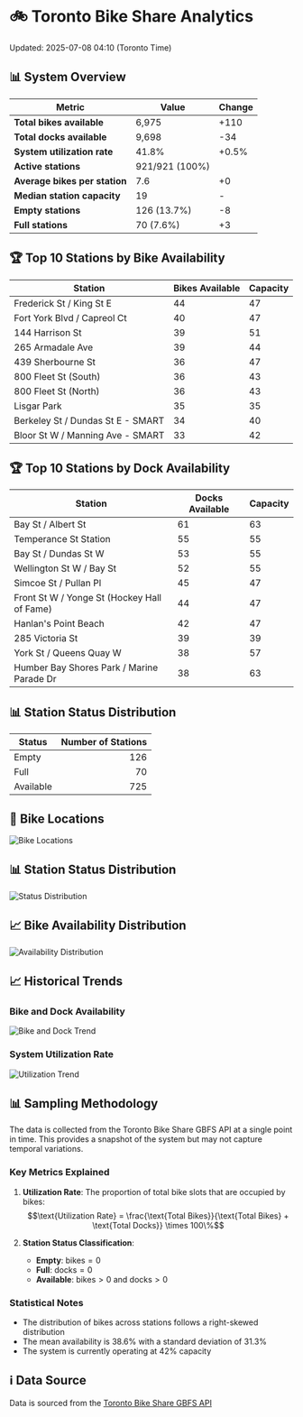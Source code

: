 # 🚲 Toronto Bike Share Analytics

Updated: 2025-07-08 04:10 (Toronto Time)

## 📊 System Overview
| Metric | Value | Change |
|--------|-------|--------|
| **Total bikes available** | 6,975 | +110 |
| **Total docks available** | 9,698 | -34 |
| **System utilization rate** | 41.8% | +0.5% |
| **Active stations** | 921/921 (100%) |  |
| **Average bikes per station** | 7.6 | +0 |
| **Median station capacity** | 19 | - |
| **Empty stations** | 126 (13.7%) | -8 |
| **Full stations** | 70 (7.6%) | +3 |

## 🏆 Top 10 Stations by Bike Availability
| Station | Bikes Available | Capacity |
|---------|-----------------|----------|
| Frederick St / King St E | 44 | 47 |
| Fort York  Blvd / Capreol Ct | 40 | 47 |
| 144 Harrison St | 39 | 51 |
| 265 Armadale Ave | 39 | 44 |
| 439 Sherbourne St | 36 | 47 |
| 800 Fleet St (South) | 36 | 43 |
| 800 Fleet St (North) | 36 | 43 |
| Lisgar Park | 35 | 35 |
| Berkeley St / Dundas St E - SMART | 34 | 40 |
| Bloor St W / Manning Ave - SMART | 33 | 42 |

## 🏆 Top 10 Stations by Dock Availability
| Station | Docks Available | Capacity |
|---------|-----------------|----------|
| Bay St / Albert St | 61 | 63 |
| Temperance St Station | 55 | 55 |
| Bay St / Dundas St W | 53 | 55 |
| Wellington St W / Bay St | 52 | 55 |
| Simcoe St / Pullan Pl | 45 | 47 |
| Front St W / Yonge St (Hockey Hall of Fame) | 44 | 47 |
| Hanlan's Point Beach | 42 | 47 |
| 285 Victoria St | 39 | 39 |
| York St / Queens Quay W | 38 | 57 |
| Humber Bay Shores Park / Marine Parade Dr | 38 | 63 |

## 📊 Station Status Distribution
| Status     | Number of Stations |
|------------|-------------------:|
| Empty      | 126 |
| Full       | 70 |
| Available  | 725 |

## 📍 Bike Locations
![Bike Locations](docs/plots/location_plot.png)

## 📊 Station Status Distribution
![Status Distribution](docs/plots/status_distribution.png)

## 📈 Bike Availability Distribution
![Availability Distribution](docs/plots/availability_dist.png)

## 📈 Historical Trends
### Bike and Dock Availability
![Bike and Dock Trend](docs/plots/time_series/bike_dock_trend.png)

### System Utilization Rate
![Utilization Trend](docs/plots/time_series/utilization_trend.png)

## 📊 Sampling Methodology
The data is collected from the Toronto Bike Share GBFS API at a single point in time. This provides a snapshot of the system but may not capture temporal variations.

### Key Metrics Explained
1. **Utilization Rate**: The proportion of total bike slots that are occupied by bikes:
   $$\text{Utilization Rate} = \frac{\text{Total Bikes}}{\text{Total Bikes} + \text{Total Docks}} \times 100\%$$

2. **Station Status Classification**:
   - **Empty**: $\text{bikes} = 0$
   - **Full**: $\text{docks} = 0$
   - **Available**: $\text{bikes} > 0$ and $\text{docks} > 0$

### Statistical Notes
- The distribution of bikes across stations follows a right-skewed distribution
- The mean availability is 38.6% with a standard deviation of 31.3%
- The system is currently operating at 42% capacity

## ℹ️ Data Source
Data is sourced from the [Toronto Bike Share GBFS API](https://tor.publicbikesystem.net/ube/gbfs/v1/en/station_status)
